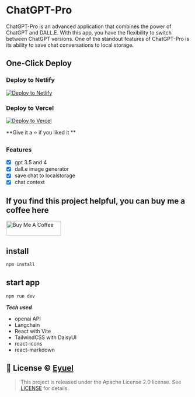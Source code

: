 # ChatGPT-Pro

ChatGPT-Pro is an advanced application that combines the power of ChatGPT and DALL.E. With this app, you have the flexibility to switch between ChatGPT versions. One of the standout features of ChatGPT-Pro is its ability to save chat conversations to local storage.

## One-Click Deploy

### Deploy to Netlify

[![Deploy to Netlify](https://www.netlify.com/img/deploy/button.svg)](https://app.netlify.com/start/deploy?repository=https://github.com/EyuCoder/chatgpt-clone)

### Deploy to Vercel

[![Deploy to Vercel](https://vercel.com/button)](https://vercel.com/new/clone?repository-url=https://github.com/EyuCoder/chatgpt-clone&project-name=chatgpt-and-dalle&repo-name=chatgpt-clone)


**Give it a ⭐ if you liked it **

### Features

- [x] gpt 3.5 and 4
- [x] dall.e image generator
- [x] save chat to localstorage
- [x] chat context

## If you find this project helpful, you can buy me a coffee here

<a href="https://www.buymeacoffee.com/eyuel" target="_blank"><img src="https://cdn.buymeacoffee.com/buttons/v2/default-yellow.png" alt="Buy Me A Coffee" style="height: 40px !important;width: 150px !important;" ></a>

## install

```bash
npm install
```

## start app

```bash
npm run dev
```

**_Tech used_**

- openai API
- Langchain
- React with Vite
- TailwindCSS with DaisyUI
- react-icons
- react-markdown

## 📝 License © [Eyuel](https://linkedin.com/in/eyuel-daniel)

> This project is released under the Apache License 2.0 license. See [LICENSE](./LICENSE) for details.
